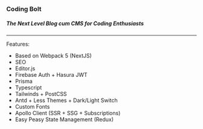 ### Coding Bolt

##### The Next Level Blog cum CMS for Coding Enthusiasts
---

Features:
- Based on Webpack 5 (NextJS)
- SEO
- Editor.js
- Firebase Auth + Hasura JWT
- Prisma
- Typescript
- Tailwinds + PostCSS
- Antd + Less Themes + Dark/Light Switch
- Custom Fonts
- Apollo Client (SSR + SSG + Subscriptions)
- Easy Peasy State Management (Redux)


